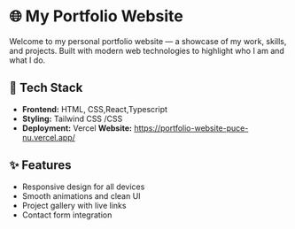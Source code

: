 # 🌐 My Portfolio Website

Welcome to my personal portfolio website — a showcase of my work, skills, and projects. Built with modern web technologies to highlight who I am and what I do.

## 🚀 Tech Stack
- **Frontend:** HTML, CSS,React,Typescript
- **Styling:** Tailwind CSS /CSS 
- **Deployment:** Vercel 
 **Website:** https://portfolio-website-puce-nu.vercel.app/
  





## ✨ Features
- Responsive design for all devices  
- Smooth animations and clean UI  
- Project gallery with live links  
- Contact form integration  

